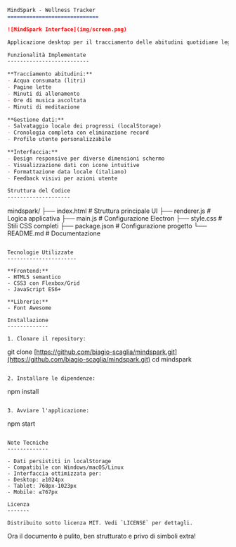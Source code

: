 ```markdown
MindSpark - Wellness Tracker
=============================

![MindSpark Interface](img/screen.png)

Applicazione desktop per il tracciamento delle abitudini quotidiane legate al benessere.

Funzionalità Implementate
--------------------------

**Tracciamento abitudini:**
- Acqua consumata (litri)
- Pagine lette
- Minuti di allenamento
- Ore di musica ascoltata
- Minuti di meditazione

**Gestione dati:**
- Salvataggio locale dei progressi (localStorage)
- Cronologia completa con eliminazione record
- Profilo utente personalizzabile

**Interfaccia:**
- Design responsive per diverse dimensioni schermo
- Visualizzazione dati con icone intuitive
- Formattazione data locale (italiano)
- Feedback visivi per azioni utente

Struttura del Codice
--------------------

```

mindspark/
├── index.html          # Struttura principale UI
├── renderer.js         # Logica applicativa
├── main.js             # Configurazione Electron
├── style.css           # Stili CSS completi
├── package.json        # Configurazione progetto
└── README.md           # Documentazione

```

Tecnologie Utilizzate
----------------------

**Frontend:**
- HTML5 semantico
- CSS3 con Flexbox/Grid
- JavaScript ES6+

**Librerie:**
- Font Awesome

Installazione
-------------

1. Clonare il repository:
```

git clone [https://github.com/biagio-scaglia/mindspark.git](https://github.com/biagio-scaglia/mindspark.git)
cd mindspark

```

2. Installare le dipendenze:
```

npm install

```

3. Avviare l'applicazione:
```

npm start

```

Note Tecniche
-------------

- Dati persistiti in localStorage
- Compatibile con Windows/macOS/Linux
- Interfaccia ottimizzata per:
- Desktop: ≥1024px
- Tablet: 768px-1023px
- Mobile: ≤767px

Licenza
-------

Distribuito sotto licenza MIT. Vedi `LICENSE` per dettagli.
```

Ora il documento è pulito, ben strutturato e privo di simboli extra!
